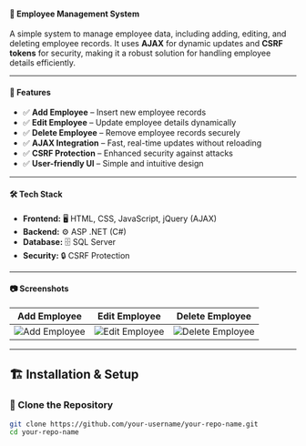#### 🏢 Employee Management System

A simple system to manage employee data, including adding, editing, and deleting employee records. It uses **AJAX** for dynamic updates and **CSRF tokens** for security, making it a robust solution for handling employee details efficiently.

---

#### 🚀 Features

- ✅ **Add Employee** – Insert new employee records  
- ✅ **Edit Employee** – Update employee details dynamically  
- ✅ **Delete Employee** – Remove employee records securely  
- ✅ **AJAX Integration** – Fast, real-time updates without reloading  
- ✅ **CSRF Protection** – Enhanced security against attacks  
- ✅ **User-friendly UI** – Simple and intuitive design  

---

#### 🛠️ Tech Stack

- **Frontend:** 🖥️ HTML, CSS, JavaScript, jQuery (AJAX)  
- **Backend:** ⚙️ ASP .NET (C#)  
- **Database:** 🗄️ SQL Server  
- **Security:** 🔒 CSRF Protection  

---

#### 📷 Screenshots

| Add Employee | Edit Employee | Delete Employee |
|-------------|--------------|---------------|
| ![Add Employee](assets/add_employee.png) | ![Edit Employee](assets/edit_employee.png) | ![Delete Employee](assets/delete_employee.png) |

---

## 🏗️ Installation & Setup

### 🔹 Clone the Repository
```sh
git clone https://github.com/your-username/your-repo-name.git
cd your-repo-name
